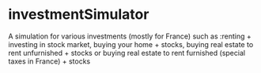 # investmentSimulator
A simulation for various investments (mostly for France) such as :renting + investing in stock market, buying your home + stocks, buying real estate to rent unfurnished + stocks or buying real estate to rent furnished (special taxes in France) + stocks
